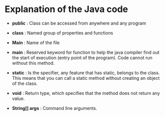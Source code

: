 # Explanation of the Java code

- **public** : Class can be accessed from anywhere and any program

- **class** : Named group of properties and functions

- **Main** : Name of the file

- **main** : Reserved keyword for function to help the java compiler 
find out the start of execution (entry point of the program). Code cannot run without this method.

- **static** : Is the specifier, any feature that has static, belongs to the class. This means that you can call a static method without creating an object of the class.

- **void** : Return type, which specifies that the method does not return any value.

- **String[] args** : Command line arguments.
